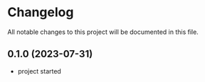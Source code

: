 # Changelog

All notable changes to this project will be documented in this file.

## 0.1.0 (2023-07-31)

* project started
